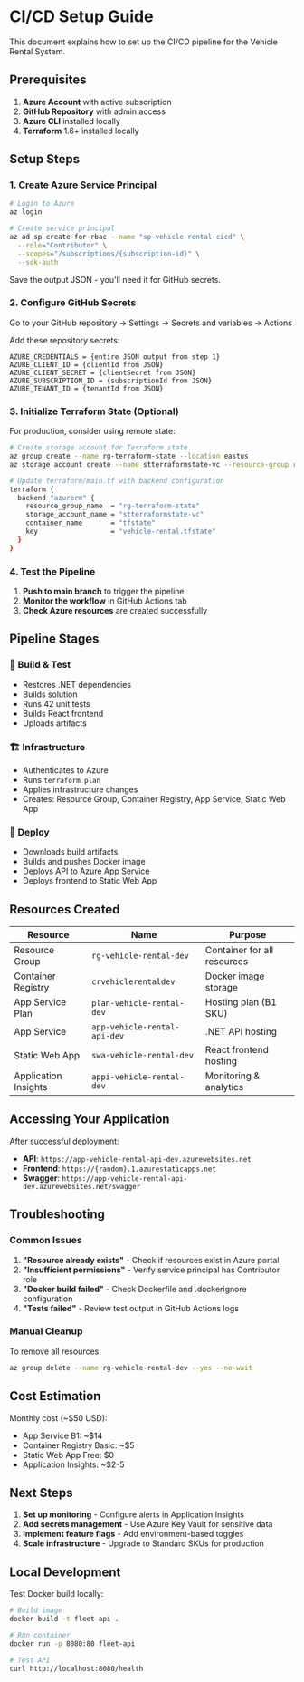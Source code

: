 # CI/CD Setup Guide

This document explains how to set up the CI/CD pipeline for the Vehicle Rental System.

## Prerequisites

1. **Azure Account** with active subscription
2. **GitHub Repository** with admin access
3. **Azure CLI** installed locally
4. **Terraform** 1.6+ installed locally

## Setup Steps

### 1. Create Azure Service Principal

```bash
# Login to Azure
az login

# Create service principal
az ad sp create-for-rbac --name "sp-vehicle-rental-cicd" \
  --role="Contributor" \
  --scopes="/subscriptions/{subscription-id}" \
  --sdk-auth
```

Save the output JSON - you'll need it for GitHub secrets.

### 2. Configure GitHub Secrets

Go to your GitHub repository → Settings → Secrets and variables → Actions

Add these repository secrets:

```
AZURE_CREDENTIALS = {entire JSON output from step 1}
AZURE_CLIENT_ID = {clientId from JSON}
AZURE_CLIENT_SECRET = {clientSecret from JSON}
AZURE_SUBSCRIPTION_ID = {subscriptionId from JSON}
AZURE_TENANT_ID = {tenantId from JSON}
```

### 3. Initialize Terraform State (Optional)

For production, consider using remote state:

```bash
# Create storage account for Terraform state
az group create --name rg-terraform-state --location eastus
az storage account create --name stterraformstate-vc --resource-group rg-terraform-state

# Update terraform/main.tf with backend configuration
terraform {
  backend "azurerm" {
    resource_group_name  = "rg-terraform-state"
    storage_account_name = "stterraformstate-vc"
    container_name       = "tfstate"
    key                  = "vehicle-rental.tfstate"
  }
}
```

### 4. Test the Pipeline

1. **Push to main branch** to trigger the pipeline
2. **Monitor the workflow** in GitHub Actions tab
3. **Check Azure resources** are created successfully

## Pipeline Stages

### 🔨 Build & Test
- Restores .NET dependencies
- Builds solution
- Runs 42 unit tests
- Builds React frontend
- Uploads artifacts

### 🏗️ Infrastructure
- Authenticates to Azure
- Runs `terraform plan`
- Applies infrastructure changes
- Creates: Resource Group, Container Registry, App Service, Static Web App

### 🚀 Deploy
- Downloads build artifacts
- Builds and pushes Docker image
- Deploys API to Azure App Service
- Deploys frontend to Static Web App

## Resources Created

| Resource | Name | Purpose |
|----------|------|---------|
| Resource Group | `rg-vehicle-rental-dev` | Container for all resources |
| Container Registry | `crvehiclerentaldev` | Docker image storage |
| App Service Plan | `plan-vehicle-rental-dev` | Hosting plan (B1 SKU) |
| App Service | `app-vehicle-rental-api-dev` | .NET API hosting |
| Static Web App | `swa-vehicle-rental-dev` | React frontend hosting |
| Application Insights | `appi-vehicle-rental-dev` | Monitoring & analytics |

## Accessing Your Application

After successful deployment:

- **API**: `https://app-vehicle-rental-api-dev.azurewebsites.net`
- **Frontend**: `https://{random}.1.azurestaticapps.net`
- **Swagger**: `https://app-vehicle-rental-api-dev.azurewebsites.net/swagger`

## Troubleshooting

### Common Issues

1. **"Resource already exists"** - Check if resources exist in Azure portal
2. **"Insufficient permissions"** - Verify service principal has Contributor role
3. **"Docker build failed"** - Check Dockerfile and .dockerignore configuration
4. **"Tests failed"** - Review test output in GitHub Actions logs

### Manual Cleanup

To remove all resources:

```bash
az group delete --name rg-vehicle-rental-dev --yes --no-wait
```

## Cost Estimation

Monthly cost (~$50 USD):
- App Service B1: ~$14
- Container Registry Basic: ~$5
- Static Web App Free: $0
- Application Insights: ~$2-5

## Next Steps

1. **Set up monitoring** - Configure alerts in Application Insights
2. **Add secrets management** - Use Azure Key Vault for sensitive data
3. **Implement feature flags** - Add environment-based toggles
4. **Scale infrastructure** - Upgrade to Standard SKUs for production

## Local Development

Test Docker build locally:

```bash
# Build image
docker build -t fleet-api .

# Run container
docker run -p 8080:80 fleet-api

# Test API
curl http://localhost:8080/health
```